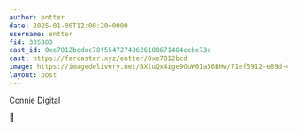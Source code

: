 ```yaml
---
author: entter
date: 2025-01-06T12:00:20+0000
username: entter
fid: 335383
cast_id: 0xe7812bcdac78f55472748626100671484cebe73c
cast: https://farcaster.xyz/entter/0xe7812bcd
image: https://imagedelivery.net/BXluQx4ige9GuW0Ia56BHw/71ef5912-e89d-4bb5-0b8f-56541e51e100/original
layout: post
---
```


Connie Digital

👀

<img src='https://imagedelivery.net/BXluQx4ige9GuW0Ia56BHw/71ef5912-e89d-4bb5-0b8f-56541e51e100/original' alt='' referrerpolicy='no-referrer'/>
